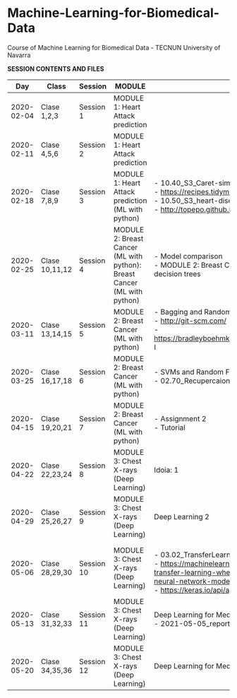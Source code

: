 # Machine-Learning-for-Biomedical-Data

Course of Machine Learning for Biomedical Data - TECNUN University of Navarra

**SESSION CONTENTS AND FILES**

|    Day     | Class          | Session    | MODULE   | FILES                                                                                                                                                                                                               |
| :--------: | -------------- | ---------- | -------- | ------------------------------------------------------------------------------------------------------------------------------------------------------------------------------------------------------------------- |
| 2020-02-04 | Clase 1,2,3    | Session 1  | MODULE 1: Heart Attack prediction |                                                                                                                                                                                                                     |
| 2020-02-11 | Clase 4,5,6    | Session 2  | MODULE 1: Heart Attack prediction |                                                                                                                                                                                                                     |
| 2020-02-18 | Clase 7,8,9    | Session 3  | MODULE 1: Heart Attack prediction (ML with python)| - 10.40_S3_Caret-simple-model_COX2-solved.Rmd<br>- https://recipes.tidymodels.org/reference/index.html<br>- 10.50_S3_heart-disease-UCI-hw<br>- http://topepo.github.io/caret/available-models.html                  |
| 2020-02-25 | Clase 10,11,12 | Session 4  | MODULE 2: Breast Cancer (ML with python): Breast Cancer (ML with python) | - Model comparison <br>- MODULE 2: Breast Cancer (ML with python) - decision trees                                                                                                                                                                  |
| 2020-03-11 | Clase 13,14,15 | Session 5  | MODULE 2: Breast Cancer (ML with python) | - Bagging and Random Forest <br>- http://git-scm.com/ <br>- https://bradleyboehmke.github.io/HOML/bagging.html I                                                                                                    |
| 2020-03-25 | Clase 16,17,18 | Session 6  | MODULE 2: Breast Cancer (ML with python) | - SVMs and Random Forest II <br>- 02.70_Recupercaion_Clase_25mar                                                                                                                                                    |
| 2020-04-15 | Clase 19,20,21 | Session 7  | MODULE 2: Breast Cancer (ML with python) | - Assignment 2 <br>- Tutorial                                                                                                                                                                                       |
| 2020-04-22 | Clase 22,23,24 | Session 8  | MODULE 3: Chest X-rays (Deep Learning) | Idoia: 1                                                                                                                                                                                                            |
| 2020-04-29 | Clase 25,26,27 | Session 9  | MODULE 3: Chest X-rays (Deep Learning) | Deep Learning 2                                                                                                                                                                                                     |
| 2020-05-06 | Clase 28,29,30 | Session 10 | MODULE 3: Chest X-rays (Deep Learning) | <br> - 03.02_TransferLearning_Tensorflow.ipynb <br>- https://machinelearningmastery.com/how-to-use-transfer-learning-when-developing-convolutional-neural-network-models/ <br> - https://keras.io/api/applications/ |
| 2020-05-13 | Clase 31,32,33 | Session 11 | MODULE 3: Chest X-rays (Deep Learning) | Deep Learning for Medical diagnosis of Chest X-rays  <br>- 2021-05-05_report_chestxrays_FC_2.ipynb                                                                        |
| 2020-05-20 | Clase 34,35,36 | Session 12 | MODULE 3: Chest X-rays (Deep Learning) |  Deep Learning for Medical diagnosis of Chest X-rays                                                                                                                                                                |
